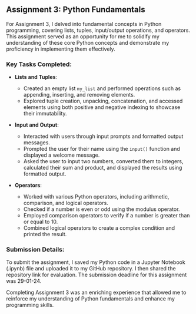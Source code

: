 ## Assignment 3: Python Fundamentals

For Assignment 3, I delved into fundamental concepts in Python programming, covering lists, tuples, input/output operations, and operators. This assignment served as an opportunity for me to solidify my understanding of these core Python concepts and demonstrate my proficiency in implementing them effectively.

### Key Tasks Completed:

- **Lists and Tuples**:
  - Created an empty list `my_list` and performed operations such as appending, inserting, and removing elements.
  - Explored tuple creation, unpacking, concatenation, and accessed elements using both positive and negative indexing to showcase their immutability.

- **Input and Output**:
  - Interacted with users through input prompts and formatted output messages.
  - Prompted the user for their name using the `input()` function and displayed a welcome message.
  - Asked the user to input two numbers, converted them to integers, calculated their sum and product, and displayed the results using formatted output.

- **Operators**:
  - Worked with various Python operators, including arithmetic, comparison, and logical operators.
  - Checked if a number is even or odd using the modulus operator.
  - Employed comparison operators to verify if a number is greater than or equal to 10.
  - Combined logical operators to create a complex condition and printed the result.

### Submission Details:

To submit the assignment, I saved my Python code in a Jupyter Notebook (.ipynb) file and uploaded it to my GitHub repository. I then shared the repository link for evaluation. The submission deadline for this assignment was 29-01-24.

Completing Assignment 3 was an enriching experience that allowed me to reinforce my understanding of Python fundamentals and enhance my programming skills.
